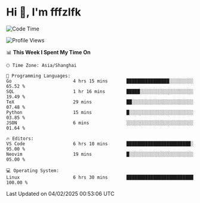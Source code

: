 # Hi 👋, I'm fffzlfk

<!--START_SECTION:waka-->
![Code Time](http://img.shields.io/badge/Code%20Time-1%2C208%20hrs%201%20min-blue)

![Profile Views](http://img.shields.io/badge/Profile%20Views-0-blue)

📊 **This Week I Spent My Time On** 

```text
🕑︎ Time Zone: Asia/Shanghai

💬 Programming Languages: 
Go                       4 hrs 15 mins       ████████████████░░░░░░░░░   65.52 % 
SQL                      1 hr 16 mins        █████░░░░░░░░░░░░░░░░░░░░   19.49 % 
TeX                      29 mins             ██░░░░░░░░░░░░░░░░░░░░░░░   07.48 % 
Python                   15 mins             █░░░░░░░░░░░░░░░░░░░░░░░░   03.85 % 
JSON                     6 mins              ░░░░░░░░░░░░░░░░░░░░░░░░░   01.64 % 

🔥 Editors: 
VS Code                  6 hrs 10 mins       ████████████████████████░   95.00 % 
Neovim                   19 mins             █░░░░░░░░░░░░░░░░░░░░░░░░   05.00 % 

💻 Operating System: 
Linux                    6 hrs 30 mins       █████████████████████████   100.00 % 
```


 Last Updated on 04/02/2025 00:53:06 UTC
<!--END_SECTION:waka-->
